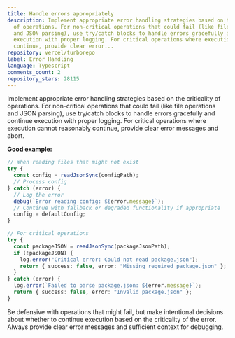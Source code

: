 ```yaml
---
title: Handle errors appropriately
description: Implement appropriate error handling strategies based on the criticality
  of operations. For non-critical operations that could fail (like file operations
  and JSON parsing), use try/catch blocks to handle errors gracefully and continue
  execution with proper logging. For critical operations where execution cannot reasonably
  continue, provide clear error...
repository: vercel/turborepo
label: Error Handling
language: Typescript
comments_count: 2
repository_stars: 28115
---
```


Implement appropriate error handling strategies based on the criticality of operations. For non-critical operations that could fail (like file operations and JSON parsing), use try/catch blocks to handle errors gracefully and continue execution with proper logging. For critical operations where execution cannot reasonably continue, provide clear error messages and abort.

**Good example:**
```typescript
// When reading files that might not exist
try {
  const config = readJsonSync(configPath);
  // Process config
} catch (error) {
  // Log the error
  debug(`Error reading config: ${error.message}`);
  // Continue with fallback or degraded functionality if appropriate
  config = defaultConfig;
}

// For critical operations
try {
  const packageJSON = readJsonSync(packageJsonPath);
  if (!packageJSON) {
    log.error("Critical error: Could not read package.json");
    return { success: false, error: "Missing required package.json" };
  }
} catch (error) {
  log.error(`Failed to parse package.json: ${error.message}`);
  return { success: false, error: "Invalid package.json" };
}
```

Be defensive with operations that might fail, but make intentional decisions about whether to continue execution based on the criticality of the error. Always provide clear error messages and sufficient context for debugging.